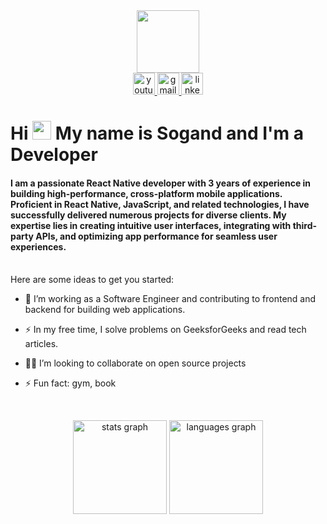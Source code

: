 <div id="header" align="center"> <img src="https://media.giphy.com/media/v1.Y2lkPTc5MGI3NjExNzJybGR4amZxcHV6d3o2MTJueHN0d2xheGJ1d3B3ZzkzOHI2bGU1ayZlcD12MV9pbnRlcm5hbF9naWZfYnlfaWQmY3Q9Zw/paoX8smVvbggCXLu80/giphy.gif" width="100" /> </div> <div align="center"> 
<a href="https://www.youtube.com/channel/UChrS9punYNut6EH01x4CvmA"> 
<img src="https://img.shields.io/static/v1?message=Youtube&logo=youtube&label=&color=FF0000&logoColor=white&labelColor=&style=for-the-badge" height="35" alt="youtube logo"  /> 
</a> 
<a href="isogandtat@gmail.com">
  <img src="https://img.shields.io/static/v1?message=Gmail&logo=gmail&label=&color=D14836&logoColor=white&labelColor=&style=for-the-badge" height="35" alt="gmail logo"  /> 
</a>
<a href="https://www.youtube.com/channel/UChrS9punYNut6EH01x4CvmA"> 
<img src="https://img.shields.io/static/v1?message=LinkedIn&logo=linkedin&label=&color=0077B5&logoColor=white&labelColor=&style=for-the-badge" height="35" alt="linkedin logo"  /> 
</a> 
</div>

</div> <h1> Hi <img src="https://media.giphy.com/media/hvRJCLFzcasrR4ia7z/giphy.gif" width="30px"/> My name is Sogand and I'm a Developer </h1>
<h4>
  I am a passionate React Native developer with 3 years of experience in building high-performance, cross-platform mobile applications. Proficient in React Native, JavaScript, and 
  related technologies, I have successfully delivered numerous projects for diverse clients. My expertise lies in creating intuitive user interfaces, integrating with third-party APIs, 
  and optimizing app performance for seamless user experiences. 
</h4> 

<br clear="both"> 
Here are some ideas to get you started:

- :telescope: I’m working as a Software Engineer and contributing to frontend and backend for building web applications.
- :zap: In my free time, I solve problems on GeeksforGeeks and read tech articles.
- 🧑‍💻 I’m looking to collaborate on open source projects
- ⚡ Fun fact: gym, book


  <br clear="both"> 
<div align="center"> 
<img src="https://github-readme-stats.vercel.app/api?username=isogand&hide_title=false&hide_rank=false&show_icons=true&include_all_commits=true&count_private=true&disable_animations=false&theme=dracula&locale=en&hide_border=false" height="150" alt="stats graph"  /> 
<img src="https://github-readme-stats.vercel.app/api/top-langs?username=maurodesouza&locale=en&hide_title=false&layout=compact&card_width=320&langs_count=5&theme=dracula&hide_border=false" height="150" alt="languages graph"  />
</div>





